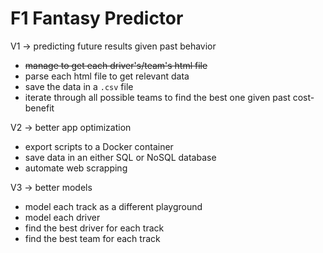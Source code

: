 # F1 Fantasy Predictor

V1 -> predicting future results given past behavior

* ~~manage to get each driver's/team's html file~~
* parse each html file to get relevant data
* save the data in a `.csv` file
* iterate through all possible teams to find the best one given past cost-benefit

V2 -> better app optimization

* export scripts to a Docker container
* save data in an either SQL or NoSQL database
* automate web scrapping

V3 -> better models

* model each track as a different playground
* model each driver
* find the best driver for each track
* find the best team for each track

